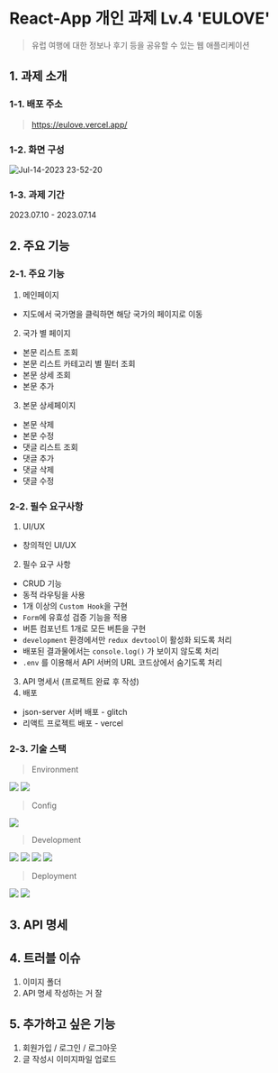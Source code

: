 # React-App 개인 과제 Lv.4 'EULOVE'
> 유럽 여행에 대한 정보나 후기 등을 공유할 수 있는 웹 애플리케이션

## 1. 과제 소개
### 1-1. 배포 주소
>https://eulove.vercel.app/

### 1-2. 화면 구성
![Jul-14-2023 23-52-20](https://github.com/huizhenz/eulove-react-app-project-lv4/assets/133093192/2538ba05-4369-4c0f-b04c-3bf59f0f58b2)

### 1-3. 과제 기간
2023.07.10 - 2023.07.14

## 2. 주요 기능
### 2-1. 주요 기능
1. 메인페이지
  - 지도에서 국가명을 클릭하면 해당 국가의 페이지로 이동
2. 국가 별 페이지
  - 본문 리스트 조회
  - 본문 리스트 카테고리 별 필터 조회
  - 본문 상세 조회
  - 본문 추가
3. 본문 상세페이지
  - 본문 삭제
  - 본문 수정
  - 댓글 리스트 조회
  - 댓글 추가
  - 댓글 삭제
  - 댓글 수정 

### 2-2. 필수 요구사항
1. UI/UX
  - 창의적인 UI/UX
2. 필수 요구 사항
  - CRUD 기능
  - 동적 라우팅을 사용
  - 1개 이상의 `Custom Hook`을 구현
  - `Form`에 유효성 검증 기능을 적용
  - 버튼 컴포넌트 1개로 모든 버튼을 구현
  - `development` 환경에서만 `redux devtool`이 활성화 되도록 처리
  - 배포된 결과물에서는 `console.log()` 가 보이지 않도록 처리
  - `.env` 를 이용해서 API 서버의 URL 코드상에서 숨기도록 처리
3. API 명세서 (프로젝트 완료 후 작성)
4. 배포
  - json-server 서버 배포 - glitch
  - 리액트 프로젝트 배포 - vercel

### 2-3. 기술 스택
> Environment

<img src="https://img.shields.io/badge/Visual%20Studio%20Code-0078d7.svg?style=for-the-badge&logo=visual-studio-code&logoColor=white"/> <img src="https://img.shields.io/badge/github-%23121011.svg?style=for-the-badge&logo=github&logoColor=white"/>

> Config

<img src="https://img.shields.io/badge/yarn-%232C8EBB.svg?style=for-the-badge&logo=yarn&logoColor=white" />


> Development

<img src="https://img.shields.io/badge/javascript-%23323330.svg?style=for-the-badge&logo=javascript&logoColor=%23F7DF1E"/> <img src="https://img.shields.io/badge/styled--components-DB7093?style=for-the-badge&logo=styled-components&logoColor=white"/>   <img src="https://img.shields.io/badge/react-%2320232a.svg?style=for-the-badge&logo=react&logoColor=%2361DAFB"/> <img src="https://img.shields.io/badge/-React%20Query-FF4154?style=for-the-badge&logo=react%20query&logoColor=white"/>

> Deployment

<img src="https://img.shields.io/badge/glitch-%233333FF.svg?style=for-the-badge&logo=glitch&logoColor=white" /> <img src="https://img.shields.io/badge/vercel-%23000000.svg?style=for-the-badge&logo=vercel&logoColor=white"/> 

## 3. API 명세
>

## 4. 트러블 이슈
1. 이미지 폴더
2. API 명세 작성하는 거 잘

## 5. 추가하고 싶은 기능
1. 회원가입 / 로그인 / 로그아웃
2. 글 작성시 이미지파일 업로드
